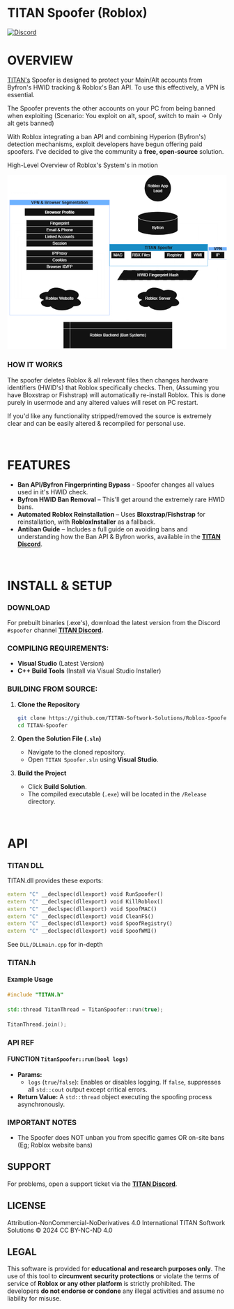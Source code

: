 # **TITAN Spoofer** (Roblox)

[![Discord](https://img.shields.io/discord/1240608336005828668?label=TITAN%20Softworks&logo=discord&color=5865F2&style=flat)](https://discord.gg/yUWyvT9JyP)

# OVERVIEW

[TITAN's](https://titansoftwork.net) Spoofer is designed to protect your Main/Alt accounts from Byfron's HWID tracking & Roblox's Ban API. To use this effectively, a VPN is essential.

The Spoofer prevents the other accounts on your PC from being banned when exploiting (Scenario: You exploit on alt, spoof, switch to main -> Only alt gets banned)

With Roblox integrating a ban API and combining Hyperion (Byfron's) detection mechanisms, exploit developers have begun offering paid spoofers. I've decided to give the community a **free, open-source** solution.  

High-Level Overview of Roblox's System's in motion 

![Diagram](./Images/RobloxBanSystemProtON.png)

### HOW IT WORKS

The spoofer deletes Roblox & all relevant files then changes hardware identifiers (HWID's) that Roblox specifically checks. Then, (Assuming you have Bloxstrap or Fishstrap) will automatically re-install Roblox. This is done purely in usermode and any altered values will reset on PC restart.

If you'd like any functionality stripped/removed the source is extremely clear and can be easily altered & recompiled for personal use.

<br>

# FEATURES
- **Ban API/Byfron Fingerprinting Bypass** - Spoofer changes all values used in it's HWID check.
- **Byfron HWID Ban Removal** – This'll get around the extremely rare HWID bans.
- **Automated Roblox Reinstallation** – Uses **Bloxstrap/Fishstrap** for reinstallation, with **RobloxInstaller** as a fallback.  
- **Antiban Guide** – Includes a full guide on avoiding bans and understanding how the Ban API & Byfron works, available in the **[TITAN Discord](https://hub.titansoftwork.net)**.  

<br>

# INSTALL & SETUP
### DOWNLOAD
For prebuilt binaries (.exe's), download the latest version from the Discord ``#spoofer`` channel **[TITAN Discord](https://hub.titansoftwork.net).**  

### COMPILING REQUIREMENTS:
- **Visual Studio** (Latest Version)  
- **C++ Build Tools** (Install via Visual Studio Installer)  

### BUILDING FROM SOURCE:
1. **Clone the Repository**  
    ```sh
    git clone https://github.com/TITAN-Softwork-Solutions/Roblox-Spoofer-Byfron.git
    cd TITAN-Spoofer
    ```

2. **Open the Solution File (`.sln`)**  
    - Navigate to the cloned repository.  
    - Open `TITAN Spoofer.sln` using **Visual Studio**.  

3. **Build the Project**  
    - Click **Build Solution**.  
    - The compiled executable (`.exe`) will be located in the `/Release` directory.  

<br>

# API

### TITAN DLL
TITAN.dll provides these exports:
```C++
extern "C" __declspec(dllexport) void RunSpoofer()
extern "C" __declspec(dllexport) void KillRoblox()
extern "C" __declspec(dllexport) void SpoofMAC()
extern "C" __declspec(dllexport) void CleanFS()
extern "C" __declspec(dllexport) void SpoofRegistry()
extern "C" __declspec(dllexport) void SpoofWMI()
```
See ``DLL/DLLmain.cpp`` for in-depth

### TITAN.h

#### **Example Usage**

```cpp
#include "TITAN.h"

std::thread TitanThread = TitanSpoofer::run(true);

TitanThread.join();
```

### API REF
#### FUNCTION `TitanSpoofer::run(bool logs)`
- **Params:**
  - `logs` (`true`/`false`): Enables or disables logging. If `false`, suppresses all `std::cout` output except critical errors.  
- **Return Value:** A `std::thread` object executing the spoofing process asynchronously.  


### IMPORTANT NOTES
- The Spoofer does NOT unban you from specific games OR on-site bans (Eg; Roblox website bans)

## SUPPORT
For problems, open a support ticket via the **[TITAN Discord](https://hub.titansoftwork.com)**.  


## LICENSE
Attribution-NonCommercial-NoDerivatives 4.0 International
TITAN Softwork Solutions © 2024 CC BY-NC-ND 4.0

## LEGAL
This software is provided for **educational and research purposes only**. The use of this tool to **circumvent security protections** or violate the terms of service of **Roblox or any other platform** is strictly prohibited. The developers **do not endorse or condone** any illegal activities and assume no liability for misuse.
